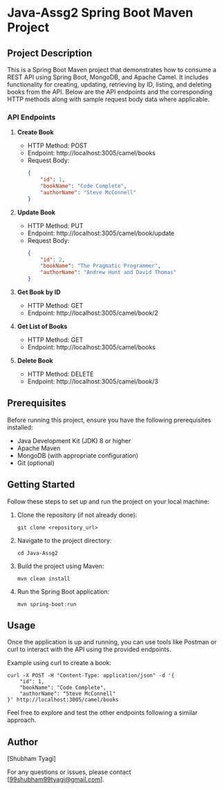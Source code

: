 # Java-Assg2 Spring Boot Maven Project

## Project Description
This is a Spring Boot Maven project that demonstrates how to consume a REST API using Spring Boot, MongoDB, and Apache Camel. It includes functionality for creating, updating, retrieving by ID, listing, and deleting books from the API. Below are the API endpoints and the corresponding HTTP methods along with sample request body data where applicable.

### API Endpoints
1. **Create Book**
   - HTTP Method: POST
   - Endpoint: http://localhost:3005/camel/books
   - Request Body:
     ```json
     {
         "id": 1,
         "bookName": "Code Complete",
         "authorName": "Steve McConnell"
     }
     ```

2. **Update Book**
   - HTTP Method: PUT
   - Endpoint: http://localhost:3005/camel/book/update
   - Request Body:
     ```json
     {
         "id": 2,
         "bookName": "The Pragmatic Programmer",
         "authorName": "Andrew Hunt and David Thomas"
     }
     ```

3. **Get Book by ID**
   - HTTP Method: GET
   - Endpoint: http://localhost:3005/camel/book/2

4. **Get List of Books**
   - HTTP Method: GET
   - Endpoint: http://localhost:3005/camel/books

5. **Delete Book**
   - HTTP Method: DELETE
   - Endpoint: http://localhost:3005/camel/book/3

## Prerequisites
Before running this project, ensure you have the following prerequisites installed:

- Java Development Kit (JDK) 8 or higher
- Apache Maven
- MongoDB (with appropriate configuration)
- Git (optional)

## Getting Started
Follow these steps to set up and run the project on your local machine:

1. Clone the repository (if not already done):
   ```
   git clone <repository_url>
   ```

2. Navigate to the project directory:
   ```
   cd Java-Assg2
   ```

3. Build the project using Maven:
   ```
   mvn clean install
   ```

4. Run the Spring Boot application:
   ```
   mvn spring-boot:run
   ```

## Usage
Once the application is up and running, you can use tools like Postman or curl to interact with the API using the provided endpoints.

Example using curl to create a book:
```shell
curl -X POST -H "Content-Type: application/json" -d '{
    "id": 1,
    "bookName": "Code Complete",
    "authorName": "Steve McConnell"
}' http://localhost:3005/camel/books
```

Feel free to explore and test the other endpoints following a similar approach.



## Author
[Shubham Tyagi]

For any questions or issues, please contact [99shubham99tyagi@gmail.com].
